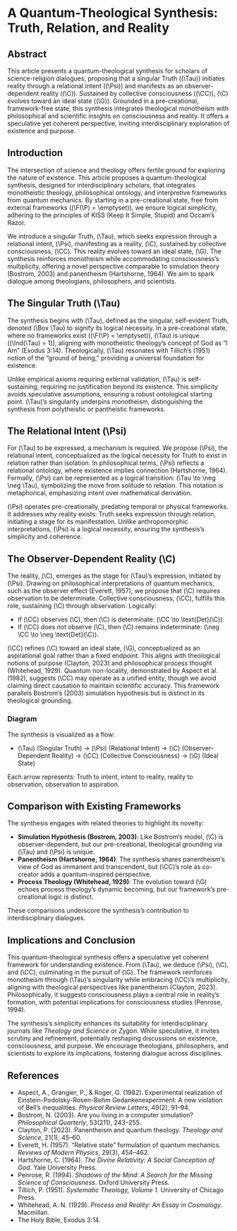 # A Quantum-Theological Synthesis: Truth, Relation, and Reality

## Abstract

This article presents a quantum-theological synthesis for scholars of science-religion dialogues, proposing that a singular Truth (\(\Tau\)) initiates reality through a relational intent (\(\Psi\)) and manifests as an observer-dependent reality (\(\C\)). Sustained by collective consciousness (\(\CC\)), \(\C\) evolves toward an ideal state (\(\G\)). Grounded in a pre-creational, framework-free state, this synthesis integrates theological monotheism with philosophical and scientific insights on consciousness and reality. It offers a speculative yet coherent perspective, inviting interdisciplinary exploration of existence and purpose.

## Introduction

The intersection of science and theology offers fertile ground for exploring the nature of existence. This article proposes a quantum-theological synthesis, designed for interdisciplinary scholars, that integrates monotheistic theology, philosophical ontology, and interpretive frameworks from quantum mechanics. By starting in a pre-creational state, free from external frameworks (\(\F(\P) = \emptyset\)), we ensure logical simplicity, adhering to the principles of KISS (Keep It Simple, Stupid) and Occam’s Razor.

We introduce a singular Truth, \(\Tau\), which seeks expression through a relational intent, \(\Psi\), manifesting as a reality, \(\C\), sustained by collective consciousness, \(\CC\). This reality evolves toward an ideal state, \(\G\). The synthesis reinforces monotheism while accommodating consciousness’s multiplicity, offering a novel perspective comparable to simulation theory (Bostrom, 2003) and panentheism (Hartshorne, 1964). We aim to spark dialogue among theologians, philosophers, and scientists.

## The Singular Truth \(\Tau\)

The synthesis begins with \(\Tau\), defined as the singular, self-evident Truth, denoted \(\Box \Tau\) to signify its logical necessity. In a pre-creational state, where no frameworks exist (\(\F(\P) = \emptyset\)), \(\Tau\) is unique (\(\Ind(\Tau) = 1\)), aligning with monotheistic theology’s concept of God as “I Am” (Exodus 3:14). Theologically, \(\Tau\) resonates with Tillich’s (1951) notion of the “ground of being,” providing a universal foundation for existence.

Unlike empirical axioms requiring external validation, \(\Tau\) is self-sustaining, requiring no justification beyond its existence. This simplicity avoids speculative assumptions, ensuring a robust ontological starting point. \(\Tau\)’s singularity underpins monotheism, distinguishing the synthesis from polytheistic or pantheistic frameworks.

## The Relational Intent \(\Psi\)

For \(\Tau\) to be expressed, a mechanism is required. We propose \(\Psi\), the relational intent, conceptualized as the logical necessity for Truth to exist in relation rather than isolation. In philosophical terms, \(\Psi\) reflects a relational ontology, where existence implies connection (Hartshorne, 1964). Formally, \(\Psi\) can be represented as a logical transition: \(\Tau \to \neg \neg \Tau\), symbolizing the move from solitude to relation. This notation is metaphorical, emphasizing intent over mathematical derivation.

\(\Psi\) operates pre-creationally, predating temporal or physical frameworks. It addresses why reality exists: Truth seeks expression through relation, initiating a stage for its manifestation. Unlike anthropomorphic interpretations, \(\Psi\) is a logical necessity, ensuring the synthesis’s simplicity and coherence.

## The Observer-Dependent Reality \(\C\)

The reality, \(\C\), emerges as the stage for \(\Tau\)’s expression, initiated by \(\Psi\). Drawing on philosophical interpretations of quantum mechanics, such as the observer effect (Everett, 1957), we propose that \(\C\) requires observation to be determinate. Collective consciousness, \(\CC\), fulfills this role, sustaining \(\C\) through observation. Logically:

- If \(\CC\) observes \(\C\), then \(\C\) is determinate: \(\CC \to \text{Det}(\C)\).
- If \(\CC\) does not observe \(\C\), then \(\C\) remains indeterminate: \(\neg \CC \to \neg \text{Det}(\C)\).

\(\CC\) refines \(\C\) toward an ideal state, \(\G\), conceptualized as an aspirational goal rather than a fixed endpoint. This aligns with theological notions of purpose (Clayton, 2023) and philosophical process thought (Whitehead, 1929). Quantum non-locality, demonstrated by Aspect et al. (1982), suggests \(\CC\) may operate as a unified entity, though we avoid claiming direct causation to maintain scientific accuracy. This framework parallels Bostrom’s (2003) simulation hypothesis but is distinct in its theological grounding.

### Diagram

The synthesis is visualized as a flow:

- \(\Tau\) (Singular Truth) → \(\Psi\) (Relational Intent) → \(\C\) (Observer-Dependent Reality) → \(\CC\) (Collective Consciousness) → \(\G\) (Ideal State)

Each arrow represents: Truth to intent, intent to reality, reality to observation, observation to aspiration.

## Comparison with Existing Frameworks

The synthesis engages with related theories to highlight its novelty:
- **Simulation Hypothesis (Bostrom, 2003)**: Like Bostrom’s model, \(\C\) is observer-dependent, but our pre-creational, theological grounding via \(\Tau\) and \(\Psi\) is unique.
- **Panentheism (Hartshorne, 1964)**: The synthesis shares panentheism’s view of God as immanent and transcendent, but \(\CC\)’s role as co-creator adds a quantum-inspired perspective.
- **Process Theology (Whitehead, 1929)**: The evolution toward \(\G\) echoes process theology’s dynamic becoming, but our framework’s pre-creational logic is distinct.

These comparisons underscore the synthesis’s contribution to interdisciplinary dialogues.

## Implications and Conclusion

This quantum-theological synthesis offers a speculative yet coherent framework for understanding existence. From \(\Tau\), we deduce \(\Psi\), \(\C\), and \(\CC\), culminating in the pursuit of \(\G\). The framework reinforces monotheism through \(\Tau\)’s singularity while embracing \(\CC\)’s multiplicity, aligning with theological perspectives like panentheism (Clayton, 2023). Philosophically, it suggests consciousness plays a central role in reality’s formation, with potential implications for consciousness studies (Penrose, 1994).

The synthesis’s simplicity enhances its suitability for interdisciplinary journals like *Theology and Science* or *Zygon*. While speculative, it invites scrutiny and refinement, potentially reshaping discussions on existence, consciousness, and purpose. We encourage theologians, philosophers, and scientists to explore its implications, fostering dialogue across disciplines.

## References

- Aspect, A., Grangier, P., & Roger, G. (1982). Experimental realization of Einstein-Podolsky-Rosen-Bohm Gedankenexperiment: A new violation of Bell’s inequalities. *Physical Review Letters*, 49(2), 91–94.
- Bostrom, N. (2003). Are you living in a computer simulation? *Philosophical Quarterly*, 53(211), 243–255.
- Clayton, P. (2023). Panentheism and quantum theology. *Theology and Science*, 21(1), 45–60.
- Everett, H. (1957). “Relative state” formulation of quantum mechanics. *Reviews of Modern Physics*, 29(3), 454–462.
- Hartshorne, C. (1964). *The Divine Relativity: A Social Conception of God*. Yale University Press.
- Penrose, R. (1994). *Shadows of the Mind: A Search for the Missing Science of Consciousness*. Oxford University Press.
- Tillich, P. (1951). *Systematic Theology, Volume 1*. University of Chicago Press.
- Whitehead, A. N. (1929). *Process and Reality: An Essay in Cosmology*. Macmillan.
- The Holy Bible, Exodus 3:14.
